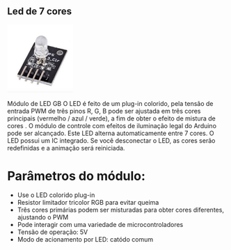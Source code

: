 ## Led de 7 cores

<p><img src="img/1.png" alt="" width="30%" /></p>


Módulo de LED GB O LED é feito de um plug-in colorido, pela tensão de entrada PWM de três pinos R, G, B pode ser ajustada em três cores principais (vermelho / azul / verde), a fim de obter o efeito de mistura de cores . O módulo de controle com efeitos de iluminação legal do Arduino pode ser alcançado. Este LED alterna automaticamente entre 7 cores. O LED possui um IC integrado. Se você desconectar o LED, as cores serão redefinidas e a animação será reiniciada.
 
# Parâmetros do módulo:

- Use o LED colorido plug-in
- Resistor limitador tricolor RGB para evitar queima
- Três cores primárias podem ser misturadas para obter cores diferentes, ajustando o PWM
- Pode interagir com uma variedade de microcontroladores
- Tensão de operação: 5V
- Modo de acionamento por LED:  catódo comum

